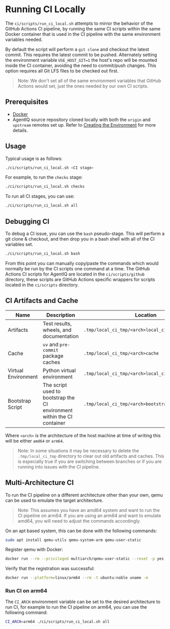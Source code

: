 <!--
    SPDX-FileCopyrightText: Copyright (c) 2025, NVIDIA CORPORATION & AFFILIATES. All rights reserved.
    SPDX-License-Identifier: Apache-2.0

    Licensed under the Apache License, Version 2.0 (the "License");
    you may not use this file except in compliance with the License.
    You may obtain a copy of the License at

    http://www.apache.org/licenses/LICENSE-2.0

    Unless required by applicable law or agreed to in writing, software
    distributed under the License is distributed on an "AS IS" BASIS,
    WITHOUT WARRANTIES OR CONDITIONS OF ANY KIND, either express or implied.
    See the License for the specific language governing permissions and
    limitations under the License.
-->

# Running CI Locally

The `ci/scripts/run_ci_local.sh` attempts to mirror the behavior of the GitHub Actions CI pipeline, by running the same CI scripts within the same Docker container that is used in the CI pipeline with the same environment variables needed.

By default the script will perform a `git clone` and checkout the latest commit. This requires the latest commit to be pushed. Alternately setting the environment variable `USE_HOST_GIT=1` the host's repo will be mounted inside the CI container, avoiding the need to commit/push changes. This option requires all Git LFS files to be checked out first.

> Note: We don't set all of the same environment variables that GitHub Actions would set, just the ones needed by our own CI scripts.


## Prerequisites
- [Docker](https://docs.docker.com/get-docker/)
- AgentIQ source repository cloned locally with both the `origin` and `upstream` remotes set up. Refer to [Creating the Environment](./contributing.md#creating-the-environment) for more details.

## Usage
Typical usage is as follows:
```bash
./ci/scripts/run_ci_local.sh <CI stage>
```

For example, to run the `checks` stage:
```bash
./ci/scripts/run_ci_local.sh checks
```

To run all CI stages, you can use:
```bash
./ci/scripts/run_ci_local.sh all
```

## Debugging CI

To debug a CI issue, you can use the `bash` pseudo-stage. This will perform a git clone & checkout, and then drop you in a bash shell with all of the CI variables set.
```bash
./ci/scripts/run_ci_local.sh bash
```

From this point you can manually copy/paste the commands which would normally be run by the CI scripts one command at a time. The GitHub Actions CI scripts for AgentIQ are located in the `ci/scripts/github` directory, these scripts are GitHub Actions specific wrappers for scripts located in the `ci/scripts` directory.

## CI Artifacts and Cache

| Name | Description | Location |
|--|--|--|
| Artifacts | Test results, wheels, and documentation | `.tmp/local_ci_tmp/<arch>local_ci_workspace` |
| Cache | `uv` and `pre-commit` package caches | `.tmp/local_ci_tmp/<arch>cache` |
| Virtual Environment | Python virtual environment | `.tmp/local_ci_tmp/<arch>local_ci_workspace/.venv` |
| Bootstrap Script | The script used to bootstrap the CI environment within the CI container | `.tmp/local_ci_tmp/<arch>bootstrap_local_ci.sh` |

Where `<arch>` is the architecture of the host machine at time of writing this will be either `amd64` or `arm64`.

> Note: In some situations it may be necessary to delete the `.tmp/local_ci_tmp` directory to clear out old artifacts and caches. This is especially true if you are switching between branches or if you are running into issues with the CI pipeline.

## Multi-Architecture CI
To run the CI pipeline on a different architecture other than your own, qemu can be used to emulate the target architecture.

> Note: This assumes you have an amd64 system and want to run the CI pipeline on arm64. If you are using an arm64 and want to emulate amd64, you will need to adjust the commands accordingly.

On an apt based system, this can be done with the following commands:
```bash
sudo apt install qemu-utils qemu-system-arm qemu-user-static
```

Register qemu with Docker:
```bash
docker run --rm --privileged multiarch/qemu-user-static --reset -p yes
```

Verify that the registration was successful:
```bash
docker run --platform=linux/arm64 --rm -t ubuntu:noble uname -m
```

### Run CI on arm64
The `CI_ARCH` environment variable can be set to the desired architecture to run CI, for example to run the CI pipeline on arm64, you can use the following command:
```bash
CI_ARCH=arm64 ./ci/scripts/run_ci_local.sh all
```
